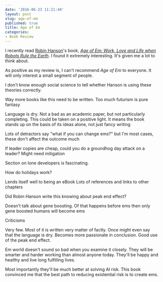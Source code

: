 ```yaml
---
date: '2016-06-23 11:21:48'
layout: post
slug: age-of-em
published: true
title: Age of Em
categories:
- Book Review
---
```



I recently read [Robin Hanson](http://mason.gmu.edu/~rhanson/)'s book, [*Age of Em: Work, Love and Life when Robots Rule the Earth*](http://ageofem.com/). I found it extremely interesting. It's given me a lot to think about.




As positive as my review is, I can't recommend *Age of Em* to everyone. It will only interest a small segment of people.



I don't know enough social science to tell whether Hanson is using these theories correctly.

Way more books like this need to be written. Too much futurism is pure fantasy

Language is dry. Not a bad as an academic paper, but not particularly completing. This could be taken on a positive light. It means the book stands up on the basis of its ideas alone, not just fancy writing

Lots of detractors say "what if you can change ems?" but I'm most cases, these don't affect the outcome much

If leader copies are cheap, could you do a groundhog day attack on a leader? Might need mitigation 

Section on lone developers is fascinating. 

How do holidays work? 

Lends itself well to being an eBook
Lots of references and links to other chapters

Did Robin Hanson write this knowing about peak end effect?

Doesn't talk about gene boosting. Of that happens before ems then only gene boosted humans will become ems 

Criticisms

Very few.
Most of it is written very matter of factly. Once might even say that the language is dry. Becomes more passionate in conclusion. Good use of the peak end effect.

Em world doesn't sound so bad when you examine it closely. They will be smarter and harder working than almost anyone today. They'll be happy and healthy and live long fulfilling lives.

Most importantly they'll be much better at solving AI risk. This book convinced me that the best path to reducing existential risk is to create ems.






